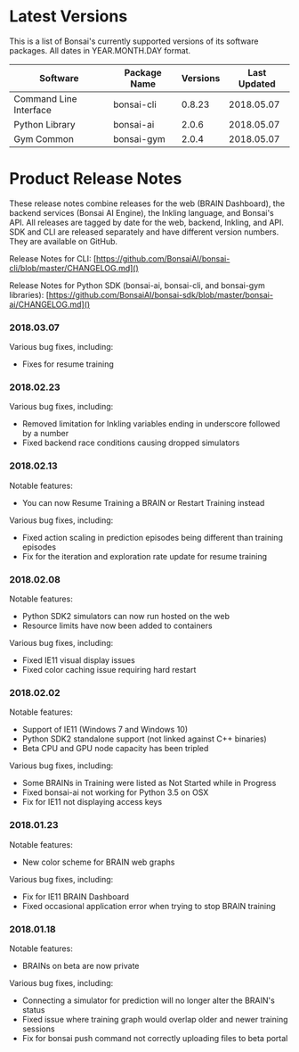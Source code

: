 # Latest Versions

This is a list of Bonsai's currently supported versions of its software packages. All dates in YEAR.MONTH.DAY format.

| Software               | Package Name | Versions | Last Updated |
| -                      | -            | -        | -            |
| Command Line Interface | bonsai-cli   | 0.8.23   | 2018.05.07   |
| Python Library         | bonsai-ai    | 2.0.6    | 2018.05.07   |
| Gym Common             | bonsai-gym   | 2.0.4    | 2018.05.07   |

# Product Release Notes

These release notes combine releases for the web (BRAIN Dashboard), the backend services (Bonsai AI Engine), the Inkling language, and Bonsai's API. All releases are tagged by date for the web, backend, Inkling, and API. SDK and CLI are released separately and have different version numbers. They are available on GitHub.

Release Notes for CLI: [https://github.com/BonsaiAI/bonsai-cli/blob/master/CHANGELOG.md]()

Release Notes for Python SDK (bonsai-ai, bonsai-cli, and bonsai-gym libraries): [https://github.com/BonsaiAI/bonsai-sdk/blob/master/bonsai-ai/CHANGELOG.md]()

### 2018.03.07

Various bug fixes, including:

* Fixes for resume training

### 2018.02.23

Various bug fixes, including:

* Removed limitation for Inkling variables ending in underscore followed by a number
* Fixed backend race conditions causing dropped simulators

### 2018.02.13

Notable features:

* You can now Resume Training a BRAIN or Restart Training instead

Various bug fixes, including:

* Fixed action scaling in prediction episodes being different than training episodes
* Fix for the iteration and exploration rate update for resume training

### 2018.02.08

Notable features:

* Python SDK2 simulators can now run hosted on the web
* Resource limits have now been added to containers

Various bug fixes, including:

* Fixed IE11 visual display issues
* Fixed color caching issue requiring hard restart

### 2018.02.02

Notable features:

* Support of IE11 (Windows 7 and Windows 10)
* Python SDK2 standalone support (not linked against C++ binaries)
* Beta CPU and GPU node capacity has been tripled

Various bug fixes, including:

* Some BRAINs in Training were listed as Not Started while in Progress
* Fixed bonsai-ai not working for Python 3.5 on OSX
* Fix for IE11 not displaying access keys

### 2018.01.23

Notable features:

* New color scheme for BRAIN web graphs

Various bug fixes, including:

* Fix for IE11 BRAIN Dashboard
* Fixed occasional application error when trying to stop BRAIN training

### 2018.01.18

Notable features:

* BRAINs on beta are now private

Various bug fixes, including:

* Connecting a simulator for prediction will no longer alter the BRAIN's status
* Fixed issue where training graph would overlap older and newer training sessions
* Fix for bonsai push command not correctly uploading files to beta portal

